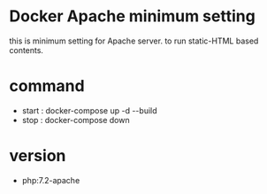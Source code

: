 # Docker Apache minimum setting
this is minimum setting for Apache server.
to run static-HTML based contents.

# command
- start : docker-compose up -d --build
- stop  : docker-compose down

# version
- php:7.2-apache